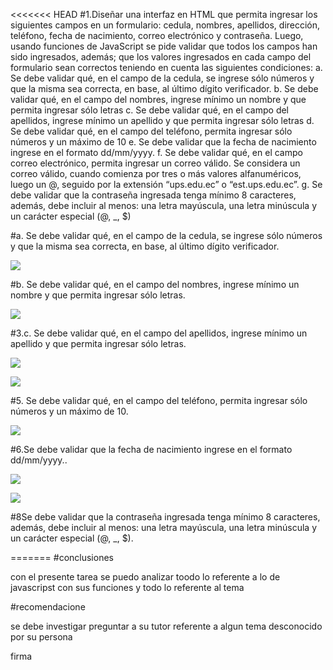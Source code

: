 <<<<<<< HEAD
#1.Diseñar una interfaz en HTML que permita ingresar los siguientes campos en un formulario: cedula, nombres, apellidos, dirección, teléfono, fecha de nacimiento, correo electrónico y contraseña. Luego, usando funciones de JavaScript se pide validar que todos los campos han sido ingresados, además; que los valores ingresados en cada campo del formulario sean correctos teniendo en cuenta las siguientes condiciones:
a. Se debe validar qué, en el campo de la cedula, se ingrese sólo números y que la misma sea correcta, en base, al último dígito verificador.
b. Se debe validar qué, en el campo del nombres, ingrese mínimo un nombre y que permita ingresar sólo letras
c. Se debe validar qué, en el campo del apellidos, ingrese mínimo un apellido y que permita ingresar sólo letras
d. Se debe validar qué, en el campo del teléfono, permita ingresar sólo números y un máximo de 10
e. Se debe validar que la fecha de nacimiento ingrese en el formato dd/mm/yyyy.
f. Se debe validar qué, en el campo correo electrónico, permita ingresar un correo válido. Se considera un correo válido, cuando comienza por tres o más valores alfanuméricos, luego un @, seguido por la extensión “ups.edu.ec” o “est.ups.edu.ec”.
g. Se debe validar que la contraseña ingresada tenga mínimo 8 caracteres, además, debe incluir al menos: una letra mayúscula, una letra minúscula y un carácter especial (@, _, $)

#a. Se debe validar qué, en el campo de la cedula, se ingrese sólo números y que la misma sea correcta, en base, al último dígito verificador.

![](imgs/1.jpg)

#b. Se debe validar qué, en el campo del nombres, ingrese mínimo un nombre y que permita ingresar sólo letras.

![](imgs/2.jpg)

#3.c. Se debe validar qué, en el campo del apellidos, ingrese mínimo un apellido y que permita ingresar sólo letras.

![](imgs/3.jpg)


![](imgs/4.jpg)

#5. Se debe validar qué, en el campo del teléfono, permita ingresar sólo números y un máximo de 10.

![](imgs/4.jpg)

#6.Se debe validar que la fecha de nacimiento ingrese en el formato dd/mm/yyyy..

![](imgs/3.jpg)

![](imgs/4.jpg)

#8Se debe validar que la contraseña ingresada tenga mínimo 8 caracteres, además, debe incluir al menos: una letra mayúscula, una letra minúscula y un carácter especial (@, _, $).


=======
#conclusiones

con el presente tarea se puedo analizar toodo lo referente a lo de javascripst con sus funciones y todo lo referente al tema

#recomendacione

se debe investigar  preguntar a su tutor referente a algun tema desconocido por su persona

firma

